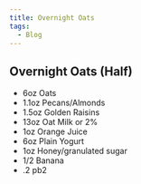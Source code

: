 ```yaml
---
title: Overnight Oats
tags:
  - Blog
---
```


## Overnight Oats (Half)

* 6oz Oats
* 1.1oz Pecans/Almonds
* 1.5oz Golden Raisins
* 13oz Oat Milk or 2%
* 1oz Orange Juice
* 6oz Plain Yogurt
* 1oz Honey/granulated sugar
* 1/2 Banana
* .2 pb2
